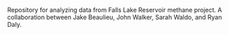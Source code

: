 Repository for analyzing data from Falls Lake Reservoir methane project.  A collaboration between Jake Beaulieu, John Walker, Sarah Waldo, and Ryan Daly.
